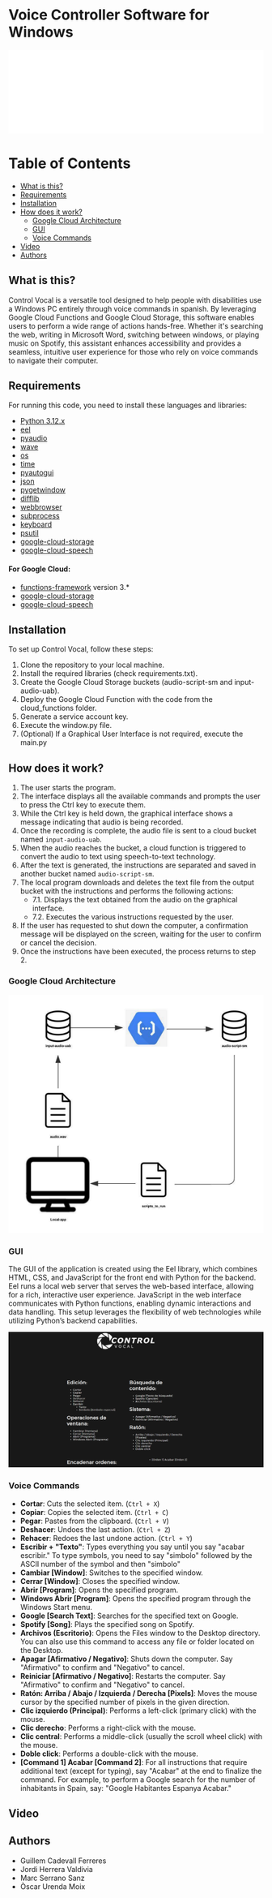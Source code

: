 # Voice Controller Software for Windows
![logo](assets/Logo_light.png)

# Table of Contents
   * [What is this?](#what-is-this)
   * [Requirements](#requirements)
   * [Installation](#installation)
   * [How does it work?](#how-does-it-work)
      * [Google Cloud Architecture](#google-cloud-architecture)
      * [GUI](#gui)
      * [Voice Commands](#voice-commands)
   * [Video](#video)
   * [Authors](#authors)

## What is this?
Control Vocal is a versatile tool designed to help people with disabilities use a Windows PC entirely through voice commands in spanish. By leveraging Google Cloud Functions and Google Cloud Storage, this software enables users to perform a wide range of actions hands-free. Whether it's searching the web, writing in Microsoft Word, switching between windows, or playing music on Spotify, this assistant enhances accessibility and provides a seamless, intuitive user experience for those who rely on voice commands to navigate their computer.

## Requirements
For running this code, you need to install these languages and libraries:

- [Python 3.12.x](https://www.python.org/)
- [eel](https://pypi.org/project/eel/)
- [pyaudio](https://pypi.org/project/PyAudio/)
- [wave](https://docs.python.org/3/library/wave.html)
- [os](https://docs.python.org/3/library/os.html)
- [time](https://docs.python.org/3/library/time.html)
- [pyautogui](https://pyautogui.readthedocs.io/en/latest/)
- [json](https://docs.python.org/3/library/json.html)
- [pygetwindow](https://pypi.org/project/pygetwindow/)
- [difflib](https://docs.python.org/3/library/difflib.html)
- [webbrowser](https://docs.python.org/3/library/webbrowser.html)
- [subprocess](https://docs.python.org/3/library/subprocess.html)
- [keyboard](https://pypi.org/project/keyboard/)
- [psutil](https://psutil.readthedocs.io/en/latest/)
- [google-cloud-storage](https://pypi.org/project/google-cloud-storage/)
- [google-cloud-speech](https://pypi.org/project/google-cloud-speech/)

#### For Google Cloud:
- [functions-framework](https://pypi.org/project/functions-framework/) version 3.*
- [google-cloud-storage](https://pypi.org/project/google-cloud-storage/)
- [google-cloud-speech](https://pypi.org/project/google-cloud-speech/)


## Installation
To set up Control Vocal, follow these steps:
1. Clone the repository to your local machine.
2. Install the required libraries (check requirements.txt).
3. Create the Google Cloud Storage buckets (audio-script-sm and input-audio-uab).
4. Deploy the Google Cloud Function with the code from the cloud_functions folder.
5. Generate a service account key.
6. Execute the window.py file.
7. (Optional) If a Graphical User Interface is not required, execute the main.py

## How does it work?

1. The user starts the program.
2. The interface displays all the available commands and prompts the user to press the Ctrl key to execute them.
3. While the Ctrl key is held down, the graphical interface shows a message indicating that audio is being recorded.
4. Once the recording is complete, the audio file is sent to a cloud bucket named `input-audio-uab`.
5. When the audio reaches the bucket, a cloud function is triggered to convert the audio to text using speech-to-text technology.
6. After the text is generated, the instructions are separated and saved in another bucket named `audio-script-sm`.
7. The local program downloads and deletes the text file from the output bucket with the instructions and performs the following actions:
   - 7.1. Displays the text obtained from the audio on the graphical interface.
   - 7.2. Executes the various instructions requested by the user.
8. If the user has requested to shut down the computer, a confirmation message will be displayed on the screen, waiting for the user to confirm or cancel the decision.
9. Once the instructions have been executed, the process returns to step 2.

### Google Cloud Architecture
![gc_arc](assets/google_cloud_arc.png)

### GUI
The GUI of the application is created using the Eel library, which combines HTML, CSS, and JavaScript for the front end with Python for the backend. Eel runs a local web server that serves the web-based interface, allowing for a rich, interactive user experience. JavaScript in the web interface communicates with Python functions, enabling dynamic interactions and data handling. This setup leverages the flexibility of web technologies while utilizing Python’s backend capabilities.

![screenshot](assets/gui_screenshot.png)

### Voice Commands

- **Cortar**: Cuts the selected item. (`Ctrl + X`)
- **Copiar**: Copies the selected item. (`Ctrl + C`)
- **Pegar**: Pastes from the clipboard. (`Ctrl + V`)
- **Deshacer**: Undoes the last action. (`Ctrl + Z`)
- **Rehacer**: Redoes the last undone action. (`Ctrl + Y`)
- **Escribir + "Texto"**: Types everything you say until you say "acabar escribir." To type symbols, you need to say "simbolo" followed by the ASCII number of the symbol and then "simbolo"
- **Cambiar [Window]**: Switches to the specified window.
- **Cerrar [Window]**: Closes the specified window.
- **Abrir [Program]**: Opens the specified program.
- **Windows Abrir [Program]**: Opens the specified program through the Windows Start menu. 
- **Google [Search Text]**: Searches for the specified text on Google.
- **Spotify [Song]**: Plays the specified song on Spotify.
- **Archivos (Escritorio)**: Opens the Files window to the Desktop directory. You can also use this command to access any file or folder located on the Desktop.
- **Apagar [Afirmativo / Negativo]**: Shuts down the computer. Say "Afirmativo" to confirm and "Negativo" to cancel.
- **Reiniciar [Afirmativo / Negativo]**: Restarts the computer. Say "Afirmativo" to confirm and "Negativo" to cancel.
- **Ratón: Arriba / Abajo / Izquierda / Derecha [Pixels]**: Moves the mouse cursor by the specified number of pixels in the given direction.
- **Clic izquierdo (Principal)**: Performs a left-click (primary click) with the mouse.
- **Clic derecho**: Performs a right-click with the mouse.
- **Clic central**: Performs a middle-click (usually the scroll wheel click) with the mouse.
- **Doble click**: Performs a double-click with the mouse.
- **[Command 1] Acabar [Command 2]**: For all instructions that require additional text (except for typing), say "Acabar" at the end to finalize the command. For example, to perform a Google search for the number of inhabitants in Spain, say: "Google Habitantes Espanya Acabar."

## Video
[]()

## Authors

- Guillem Cadevall Ferreres
- Jordi Herrera Valdivia
- Marc Serrano Sanz
- Òscar Urenda Moix
